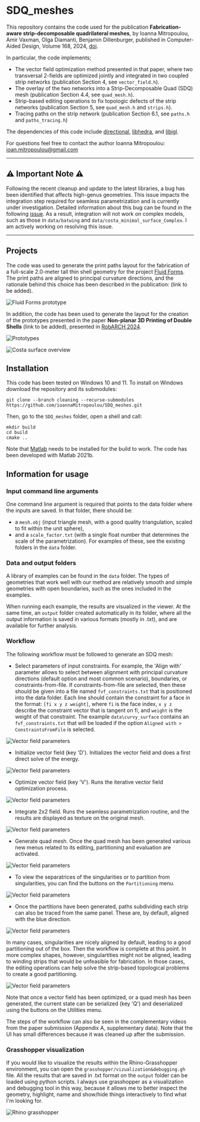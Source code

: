 # SDQ_meshes

This repository contains the code used for the publication **Fabrication-aware strip-decomposable quadrilateral meshes**, by Ioanna Mitropoulou, Amir Vaxman, Olga Diamanti, Benjamin Dillenburger, published in Computer-Aided Design, Volume 168, 2024, [doi](https://doi.org/10.1016/j.cad.2023.103666).

In particular, the code implements;
* The vector field optimization method presented in that paper, where two transversal 2-fields are optimized jointly and integrated in two coupled strip networks (publication Section 4, see `vector_field.h`).
* The overlay of the two networks into a Strip-Decomposable Quad (SDQ) mesh (publication Section 4.4, see `quad_mesh.h`).
* Strip-based editing operations to fix topologic defects of the strip networks (publication Section 5, see `quad_mesh.h` and `strips.h`).
* Tracing paths on the strip network (publication Section 6.1, see `paths.h` and `paths_tracing.h`)

The dependencies of this code include [directional](https://avaxman.github.io/Directional/), [libhedra](https://avaxman.github.io/libhedra/), and [libigl](https://libigl.github.io/).

For questions feel free to contact the author Ioanna Mitropoulou: ioan.mitropoulou@gmail.com

---
## ⚠️ **Important Note** ⚠️

Following the recent cleanup and update to the latest libraries, a bug has been identified that affects high-genus geometries. This issue impacts the integration step required for seamless parametrization and is currently under investigation. Detailed information about this bug can be found in the following [issue](https://github.com/avaxman/Directional/issues/72).
As a result, integration will not work on complex models, such as those in `data/batwing` and `data/costa_minimal_surface_Complex`. I am actively working on resolving this issue.

---

## Projects 
The code was used to generate the print paths layout for the fabrication of a full-scale 2.0-meter tall thin shell geometry for the project [Fluid Forms](https://ioannamitropoulouarch.com/index.php/2023/10/24/fluid-forms-2023/). The print paths are aligned to principal curvature directions, and the rationale behind this choice has been described in the publication: (link to be added). 

![Fluid Forms prototype](./illustrations/FluidForms_Dominik_outside_1.jpg)

In addition, the code has been used to generate the layout for the creation of the prototypes presented in the paper **Non-planar 3D Printing of Double Shells** (link to be added), presented in [RobARCH 2024](https://robarch2024.org/).

![Prototypes](./illustrations/prototypes_robarch.png)

![Costa surface overview](./illustrations/costa_Robarch.jpg)

## Installation
This code has been tested on Windows 10 and 11. To install on Windows download the repository and its submodules:

```console
git clone --branch cleaning --recurse-submodules https://github.com/ioannaMitropoulou/SDQ_meshes.git
```

Then, go to the `SDQ_meshes` folder, open a shell and call:

```console
mkdir build
cd build
cmake ..
```

Note that [Matlab](https://www.mathworks.com/products/matlab.html) needs to be installed for the build to work. The code has been developed with Matlab 2021b.

## Information for usage

### Input command line arguments
One command line argument is required that points to the data folder where the inputs are saved. In that folder, there should be:
* a `mesh.obj` (input triangle mesh, with a good quality triangulation, scaled to fit within the unit sphere), 
* and a `scale_factor.txt` (with a single float number that determines the scale of the parametrization).
For examples of these, see the existing folders in the `data` folder. 

### Data and output folders
A library of examples can be found in the `data` folder. The types of geometries that work well with our method are relatively smooth and simple geometries with open boundaries, such as the ones included in the examples. 

When running each example, the results are visualized in the viewer. At the same time, an `output` folder created automatically in its folder, where all the output information is saved in various formats (mostly in .txt), and are available for further analysis. 

### Workflow
The following workflow must be followed to generate an SDQ mesh:

- Select parameters of input constraints. For example, the 'Align with' parameter allows to select between alignment with principal curvature directions (default option and most common scenario), boundaries, or constraints-from-file.
If constraints-from-file are selected, then these should be given into a file named `fvf_constraints.txt` that is positioned into the data folder. Each line should contain the constraint for a face in the format: `[fi x y z weight]`, where `fi` is the face index, `x y z` describe the constraint vector that is tangent on fi, and `weight` is the weight of that constraint. 
The example `data\curvy_surface` contains an  `fvf_constraints.txt` that will be loaded if the option `Aligned with > ConstraintsFromFile` is selected.

![Vector field parameters](./illustrations/workflow/1.png)

- Initialize vector field (key 'D'). Initializes the vector field and does a first direct solve of the energy. 

![Vector field parameters](./illustrations/workflow/2.png)

- Optimize vector field (key 'V'). Runs the iterative vector field optimization process.

![Vector field parameters](./illustrations/workflow/3.png)

- Integrate 2x2 field. Runs the seamless parametrization routine, and the results are displayed as texture on the original mesh. 

![Vector field parameters](./illustrations/workflow/4.png)

- Generate quad mesh. Once the quad mesh has been generated various new menus related to its editing, partitioning and evaluation are activated. 

![Vector field parameters](./illustrations/workflow/5.png)

- To view the separatrices of the singularities or to partition from singularities, you can find the buttons on the `Partitioning` menu.

![Vector field parameters](./illustrations/workflow/6.png)

- Once the partitions have been generated, paths subdividing each strip can also be traced from the same panel. These are, by default, aligned with the blue direction.

![Vector field parameters](./illustrations/workflow/7.png)

In many cases, singularities are nicely aligned by default, leading to a good partitioning out of the box. Then the workflow is complete at this point. In more complex shapes, however, singulartities might not be aligned, leading to winding strips that would be unfeasible for fabrication. In those cases, the editing operations can help solve the strip-based topological problems to create a good partitioning. 

![Vector field parameters](./illustrations/workflow/8.png)

Note that once a vector field has been optimized, or a quad mesh has been generated, the current state can be serialized (key 'Q') and deserialized using the buttons on the Utilities menu. 

The steps of the workflow can also be seen in the complementary videos from the paper submission (Appendix A, supplementary data). Note that the UI has small differences because it was cleaned up after the submission.

### Grasshopper visualization

If you would like to visualize the results within the Rhino-Grasshopper environment, you can open the `grasshopper/vizualization&debugging.gh` file. All the results that are saved in .txt format on the `output` folder can be loaded using python scripts. I always use grasshopper as a visualization and debugging tool in this way, because it allows me to better inspect the geometry, highlight, name and show/hide things interactively to find what I'm looking for. 

![Rhino grasshopper](./illustrations/grasshopper.png)





